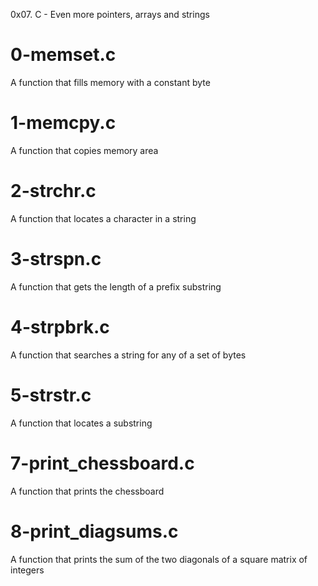 0x07. C - Even more pointers, arrays and strings

# 0-memset.c
A function that fills memory with a constant byte

# 1-memcpy.c
A function that copies memory area

# 2-strchr.c
A function that locates a character in a string

# 3-strspn.c
A function that gets the length of a prefix substring

# 4-strpbrk.c
A function that searches a string for any of a set of bytes

# 5-strstr.c
A function that locates a substring

# 7-print_chessboard.c
A function that prints the chessboard

# 8-print_diagsums.c
A function that prints the sum of the two diagonals of a square matrix of integers
